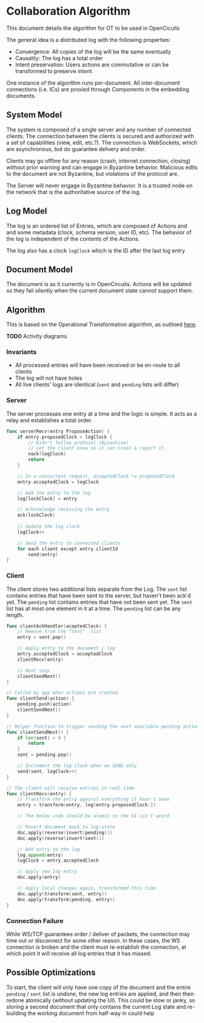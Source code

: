 # Collaboration Algorithm
This document details the algorithm for OT to be used in OpenCicuits

The general idea is a distributed log with the following properties:
- Convergence: All copies of the log will be the same eventually
- Causality: The log has a total order
- Intent preservation: Users actions are commutative or can be transformed to preserve _intent_.

One instance of the algorithm runs per-document.  All inter-document connections (i.e. ICs) are proxied through Components in the embedding documents.

## System Model
The system is composed of a single server and any number of connected clients.  The connection between the clients is secured and authorized with a set of capabilities (view, edit, etc.?).  The connection is WebSockets, which are asynchronous, but do guarantee delivery and order.

Clients may go offline for any reason (crash, internet connection, closing) without prior warning and can engage in Byzantine behavior.  Malicious edits to the document are not Byzantine, but violations of the protocol are.

The Server will never engage in Byzantine behavior.  It is a trusted node on the network that is the authoritative source of the log.

## Log Model
The log is an ordered list of Entries, which are composed of Actions and and some metadata (clock, schema version, user ID, etc).  The behavior of the log is independent of the contents of the Actions.

The log also has a clock `logClock` which is the ID after the last log entry

## Document Model
The document is as it currently is in OpenCircuits.  Actions will be updated so they fail silently when the current document state cannot support them.

## Algorithm
This is based on the Operational Transformation algorithm, as outlined [here](https://medium.com/coinmonks/operational-transformations-as-an-algorithm-for-automatic-conflict-resolution-3bf8920ea447).

**TODO** Activity diagrams

### Invariants
- All processed entries will have been received or be en-route to all clients
- The log will not have holes
- All live clients' logs are identical (`sent` and `pending` lists will differ)

### Server
The server processes one entry at a time and the logic is simple.  It acts as a relay and establishes a total order.

```go
func serverRecv(entry ProposeAction) {
    if entry.proposedClock > logClock {
        // Didn't follow protocol (Byzantine)
        // Let the client know so it can crash & report it.
        nack(logClock)
        return
    }

    // In a concurrent request, acceptedClock != proposedClock
    entry.acceptedClock = logClock

    // Add the entry to the log
    log[lockClock] = entry

    // Acknowledge receiving the entry
    ack(lockClock)
    
    // Update the log clock
    logClock++

    // Send the entry to connected clients
    for each client except entry.clientId
        send(entry)
}
```

### Client
The client stores two additional lists separate from the Log.  The `sent` list contains entries that have been sent to the server, but haven't been ack'd yet.  The `pending` list contains entries that have not been sent yet.  The `sent` list has at most one element in it at a time.  The `pending` list can be any length.


```go
func clientAckHandler(aceptedClock) {
    // Remove from the "Sent"  list
    entry = sent.pop()

    // Apply entry to the document / log
    entry.acceptedClock = acceptedClock
    clientRecv(entry)

    // Next step
    clientSendNext()
}

// Called by app when actions are created
func clientSend(action) {
    pending.push(action)
    clientSendNext()
}

// Helper function to trigger sending the next available pending action
func clientSendNext() {
    if len(sent) > 0 {
        return
    }
    sent = pending.pop()

    // Increment the log clock when we SEND only
    send(sent, logClock++)
}

// The client will receive entries in real-time
func clientRecv(entry) { 
    // Transform the entry against everything it hasn't seen
    entry = transform(entry, log[entry.proposedClock:])

    // The below code should be atomic so the UI isn't weird

    // Revert document back to log-state
    doc.apply(reverse(invert(pending)))
    doc.apply(reverse(invert(sent)))

    // Add entry to the log
    log.append(entry)
    logClock = entry.acceptedClock

    // Apply new log entry
    doc.apply(entry)

    // Apply local changes again, transformed this time
    doc.apply(transform(sent, entry))
    doc.apply(transform(pending, entry))
}
```

### Connection Failure
While WS/TCP guarantees order / deliver of packets, the connection may time out or disconnect for some other reason.  In these cases, the WS connection is broken and the client must re-establish the connection, at which point it will receive all log entries that it has missed.

## Possible Optimizations
To start, the client will only have one copy of the document and the entire `pending` / `sent` list is undone, the new log entries are applied, and then then redone atomically (without updating the UI).  This could be slow or janky, so storing a second document that only contains the current Log state and re-building the working document from half-way in could help
